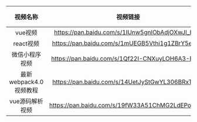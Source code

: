视频名称|视频链接|提取码
:---:|:---:|:---:
vue视频|https://pan.baidu.com/s/1IUnw5gnlObAdjOXwJl_HOg|1ygb
react视频|https://pan.baidu.com/s/1mUEGB5Vthi1g1ZBrY5e50Q |6vcp
微信小程序视频|https://pan.baidu.com/s/1Qf22I-CNXuyLOH6A3-BnGg|无
最新webpack4.0视频教程|https://pan.baidu.com/s/14UetJyStGwYL306BRxTPSA|1167
vue源码解析视频|https://pan.baidu.com/s/19fW33A51ChMG2LdEPowvSA|0bbp
